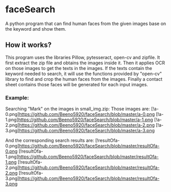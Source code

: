 # faceSearch
A python program that can find human faces from the given images base on the keyword and show them.

## How it works?
This program uses the libraries Pillow, pytesseract, open-cv and zipfile. It first extract the zip file and obtains the images
inside it. Then it applies OCR on those images to get the texts in the images. If the texts contain the keyword needed to
search, it will use the functions provided by "open-cv" library to find and crop the human faces from the images. Finally a 
contact sheet contains those faces will be generated for each input images.

### Example:
Searching "Mark" on the images in small_img.zip:
Those images are:
[!a-0.png]https://github.com/Beeno5920/faceSearch/blob/master/a-0.png
[!a-1.png]https://github.com/Beeno5920/faceSearch/blob/master/a-1.png
[!a-2.png]https://github.com/Beeno5920/faceSearch/blob/master/a-2.png
[!a-3.png]https://github.com/Beeno5920/faceSearch/blob/master/a-3.png

And the corresponding search results are:
[!resultOfa-0.png]https://github.com/Beeno5920/faceSearch/blob/master/resultOfa-0.png
[!resultOfa-1.png]https://github.com/Beeno5920/faceSearch/blob/master/resultOfa-1.png
[!resultOfa-2.png]https://github.com/Beeno5920/faceSearch/blob/master/resultOfa-2.png
[!resultOfa-3.png]https://github.com/Beeno5920/faceSearch/blob/master/resultOfa-3.png
